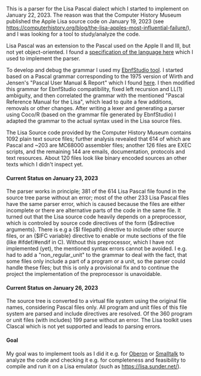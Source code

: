 This is a parser for the Lisa Pascal dialect which I started to implement on January 22, 2023. The reason was that the Computer History Museum published the Apple Lisa source code on January 19, 2023 (see https://computerhistory.org/blog/the-lisa-apples-most-influential-failure/), and I was looking for a tool to study/analyze the code. 

Lisa Pascal was an extension to the Pascal used on the Apple II and III, but not yet object-oriented. I found a [specification of the language here](http://lisa.sunder.net/Pascal_Reference.pdf) which I used to implement the parser. 

To develop and debug the grammar I used my [EbnfStudio tool](https://github.com/rochus-keller/EbnfStudio). I started based on a Pascal grammar corresponding to the 1975 version of Wirth and Jensen's "Pascal User Manual & Report" which I found [here](https://www.icosaedro.it/bnf_chk/ebnf-pascal.txt). I then modified this grammar for EbnfStudio compatibility, fixed left recursion and LL(1) ambiguity, and then correlated the grammar with the mentioned "Pascal Reference Manual for the Lisa", which lead to quite a few additions, removals or other changes. After writing a lexer and generating a parser using Coco/R (based on the grammar file generated by EbnfStudio) I adapted the grammar to the actual syntax used in the Lisa source files.

The Lisa Source code provided by the Computer History Museum contains 1092 plain text source files; further analysis revealed that 614 of which are Pascal and ~203 are MC68000 assembler files; another 126 files are EXEC scripts, and the remaining 144 are emails, documentation, protocols and text resources. About 120 files look like binary encoded sources an other texts which I didn't inspect yet.

#### Current Status on January 23, 2023

The parser works in principle; 381 of the 614 Lisa Pascal file found in the source tree parse without an error; most of the other 233 Lisa Pascal files have the same parser error, which is caused because the files are either incomplete or there are alternative parts of the code in the same file. It turned out that the Lisa source code heavily depends on a preprocessor, which is controled by source code directives of the form {$directive arguments}. There is e.g a {$I filepath} directive to include other source files, or an {$IFC variable} directive to enable or mute sections of the file (like #ifdef/#endif in C). Without this preprocessor, which I have not implemented (yet), the mentioned syntax errors cannot be avoided. I e.g. had to add a "non_regular_unit" to the grammar to deal with the fact, that some files only include a part of a program or a unit, so the parser could handle these files; but this is only a provisional fix and to continue the project the implementation of the preprocessor is unavoidable.

#### Current Status on January 26, 2023

The source tree is converted to a virtual file system using the original file names, considering Pascal files only. All program and unit files
of this file system are parsed and include directives are resolved. Of the 360 program or unit files (with includes) 199 parse without an error.
The Lisa toolkit uses Clascal which is not yet supported and leads to parsing errors.

#### Goal

My goal was to implement tools as I did it e.g. for [Oberon](https://github.com/rochus-keller/Oberon/blob/master/README_old.md) or [Smalltalk](https://github.com/rochus-keller/Smalltalk/blob/master/Readme.md) to analyze the code and checking it e.g. for completeness and feasibility to compile and run it on a Lisa emulator (such as https://lisa.sunder.net/).

